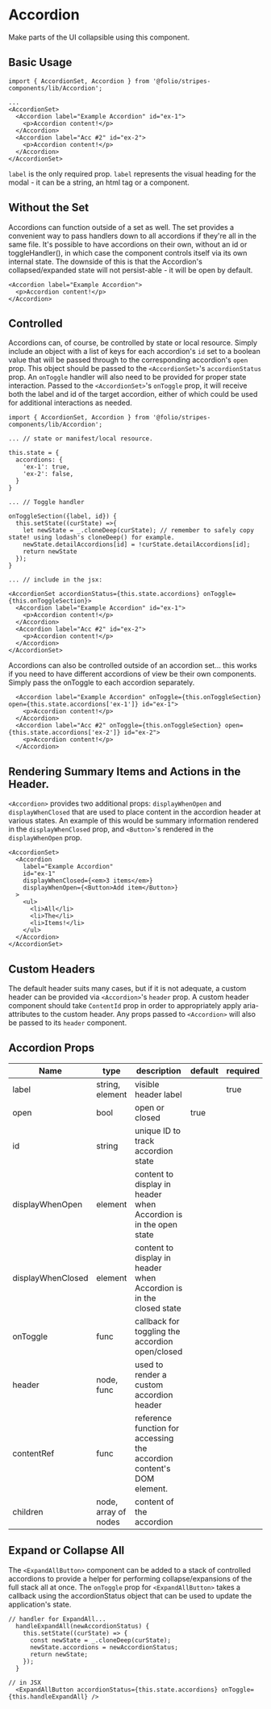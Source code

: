 # Accordion

Make parts of the UI collapsible using this component.

## Basic Usage

```
import { AccordionSet, Accordion } from '@folio/stripes-components/lib/Accordion';

...
<AccordionSet>
  <Accordion label="Example Accordion" id="ex-1">
    <p>Accordion content!</p>
  </Accordion>
  <Accordion label="Acc #2" id="ex-2">
    <p>Accordion content!</p>
  </Accordion>
</AccordionSet>
```
`label` is the only required prop. `label` represents the visual heading for the modal - it can be a string, an html tag or a component.

## Without the Set
Accordions can function outside of a set as well. The set provides a convenient way to pass handlers down to all accordions if they're all in the same file.
It's possible to have accordions on their own, without an id or toggleHandler(), in which case the component controls itself via its own internal state. The downside of this is that the Accordion's collapsed/expanded state will not persist-able - it will be open by default.

```
<Accordion label="Example Accordion">
  <p>Accordion content!</p>
</Accordion>
```

## Controlled
Accordions can, of course, be controlled by state or local resource. Simply include an object with a list of keys for each accordion's `id` set to a boolean value that will be passed through to the corresponding accordion's `open` prop. This object should be passed to the `<AccordionSet>`'s `accordionStatus` prop. An `onToggle` handler will also need to be provided for proper state interaction. Passed to the `<AccordionSet>`'s `onToggle` prop, it will receive both the label and id of the target accordion, either of which could be used for additional interactions as needed.

```
import { AccordionSet, Accordion } from '@folio/stripes-components/lib/Accordion';

... // state or manifest/local resource.

this.state = {
  accordions: {
    'ex-1': true,
    'ex-2': false,
  }
}

... // Toggle handler

onToggleSection({label, id}) {
  this.setState((curState) =>{
    let newState = _.cloneDeep(curState); // remember to safely copy state! using lodash's cloneDeep() for example.
    newState.detailAccordions[id] = !curState.detailAccordions[id];
    return newState
  });
}

... // include in the jsx: 

<AccordionSet accordionStatus={this.state.accordions} onToggle={this.onToggleSection}>
  <Accordion label="Example Accordion" id="ex-1">
    <p>Accordion content!</p>
  </Accordion>
  <Accordion label="Acc #2" id="ex-2">
    <p>Accordion content!</p>
  </Accordion>
</AccordionSet>
```
Accordions can also be controlled outside of an accordion set... this works if you need to have different accordions of view be their own components. Simply pass the onToggle to each accordion separately.

``` 
  <Accordion label="Example Accordion" onToggle={this.onToggleSection} open={this.state.accordions['ex-1']} id="ex-1">
    <p>Accordion content!</p>
  </Accordion>
  <Accordion label="Acc #2" onToggle={this.onToggleSection} open={this.state.accordions['ex-2']} id="ex-2">
    <p>Accordion content!</p>
  </Accordion>
```

## Rendering Summary Items and Actions in the Header.
`<Accordion>` provides two additional props: `displayWhenOpen` and `displayWhenClosed` that are used to place content in the accordion header at various states. An example of this would be summary information rendered in the `displayWhenClosed` prop, and `<Button>`'s rendered in the `displayWhenOpen` prop.
```
<AccordionSet>
  <Accordion 
    label="Example Accordion" 
    id="ex-1"
    displayWhenClosed={<em>3 items</em>}
    displayWhenOpen={<Button>Add item</Button>}
  >
    <ul>
      <li>All</li>
      <li>The</li>
      <li>Items!</li>
    </ul>
  </Accordion>
</AccordionSet>
```

## Custom Headers
The default header suits many cases, but if it is not adequate, a custom header can be provided via `<Accordion>`'s `header` prop. A custom header component should take `ContentId` prop in order to appropriately apply aria-attributes to the custom header. Any props passed to `<Accordion>` will also be passed to its `header` component.

## Accordion Props

Name | type | description | default | required
--- | --- | --- | --- | ---
label | string, element | visible header label | | true
open | bool | open or closed | true |
id | string | unique ID to track accordion state | |
displayWhenOpen | element | content to display in header when Accordion is in the open state | | 
displayWhenClosed | element | content to display in header when Accordion is in the closed state | | 
onToggle | func | callback for toggling the accordion open/closed | | 
header | node, func | used to render a custom accordion header | | 
contentRef | func | reference function for accessing the accordion content's DOM element. | | 
children | node, array of nodes | content of the accordion | |

## Expand or Collapse All
The `<ExpandAllButton>` component can be added to a stack of controlled accordions to provide a helper for performing collapse/expansions of the full stack all at once. The `onToggle` prop for `<ExpandAllButton>` takes a callback using the accordionStatus object that can be used to update the application's state.

```
// handler for ExpandAll...
  handleExpandAll(newAccordionStatus) {
    this.setState((curState) => {
      const newState = _.cloneDeep(curState);
      newState.accordions = newAccordionStatus;
      return newState;
    });
  }

// in JSX
  <ExpandAllButton accordionStatus={this.state.accordions} onToggle={this.handleExpandAll} />
```